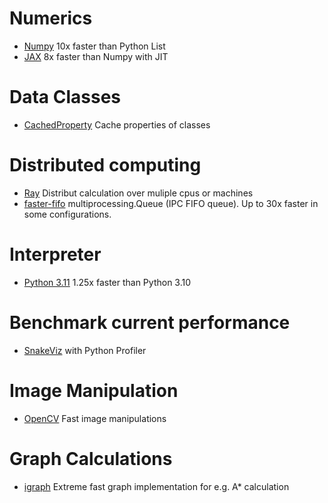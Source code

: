 # Numerics
- [Numpy](https://github.com/numpy/numpy) 10x faster than Python List
- [JAX](https://github.com/google/jax) 8x faster than Numpy with JIT

# Data Classes
- [CachedProperty](https://gist.github.com/RocketRider/0c61838ab1bc551f464e33a7ad58366a) Cache properties of classes

# Distributed computing
- [Ray](https://github.com/ray-project/ray) Distribut calculation over muliple cpus or machines
- [faster-fifo](https://github.com/alex-petrenko/faster-fifo) multiprocessing.Queue (IPC FIFO queue). Up to 30x faster in some configurations.

# Interpreter
- [Python 3.11](https://docs.python.org/3/whatsnew/3.11.html) 1.25x faster than Python 3.10

# Benchmark current performance
- [SnakeViz](https://github.com/jiffyclub/snakeviz) with Python Profiler

# Image Manipulation
- [OpenCV](https://github.com/opencv/opencv-python) Fast image manipulations

# Graph Calculations
- [igraph](https://github.com/igraph/python-igraph) Extreme fast graph implementation for e.g. A* calculation
